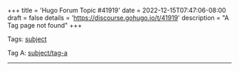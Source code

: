 +++
title = 'Hugo Forum Topic #41919'
date = 2022-12-15T07:47:06-08:00
draft = false
details = 'https://discourse.gohugo.io/t/41919'
description = "A Tag page not found"
+++

Tags: [subject](/subject)

Tag A: [subject/tag-a](/subject/tag-a)

---
